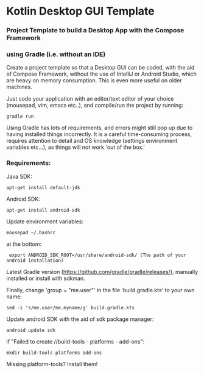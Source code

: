 # Kotlin Desktop GUI Template
### Project Template to build a Desktop App with the Compose Framework
### using Gradle (i.e. without an IDE)

Create a project template so that a Desktop GUI can be coded, with the aid of Compose Framework, without the use of IntelliJ or Android Studio, which are heavy on memory consumption. This is even more useful on older machines. 

Just code your application with an editor/text editor of your choice (mousepad, vim, emacs etc..), and compile/run the project by running:

``` gradle run ```

Using Gradle has lots of requirements, and errors might still pop up due to having installed things incorrectly. It is a careful time-consuming process, requires attention to detail and OS knowledge (settings environment variables etc...), as things will not work 'out of the box.'

### Requirements:

Java SDK:

``` apt-get install default-jdk ```

Android SDK:

``` apt-get install android-sdk ```

Update environment variables:

```mousepad ~/.bashrc```

at the bottom:

``` export ANDROID_SDK_ROOT=/usr/share/android-sdk/ (The path of your android installation)```

Latest Gradle version (https://github.com/gradle/gradle/releases/), manually installed or install with sdkman.

Finally, change 'group = "me.user"' in the file 'build.gradle.kts' to your own name:

``` sed -i 's/me.user/me.myname/g' build.gradle.kts ```

Update android SDK with the aid of sdk package manager:

``` android update sdk ```

if "Failed to create /<PATH>/build-tools - platforms - add-ons":

``` mkdir build-tools platforms add-ons ```

Missing platform-tools? Install them!
 

